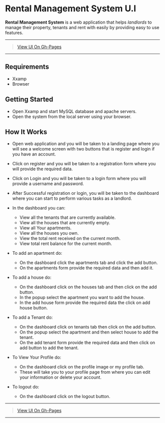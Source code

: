 # Rental Management System U.I

__Rental Management System__ is a web application that helps *landlords* to manage their property, tenants and rent with easily by providing easy to use features.

___

> [View UI On Gh-Pages](https://kelraf.github.io/rms-ui/ "View UI On Gh-Pages")

***

## Requirements

* Xxamp
* Browser

## Getting Started

* Open Xxamp and start MySQL database and apache servers.
* Open the system from the local server using your browser.

## How It Works

* Open web application and you will be taken to a landing page where you will see a welcome screen with two buttons that is register and login if you have an account.
* Click on register and you will be taken to a registration form where you will provide the required data.

* Click on Login and you will be taken to a login form where you will provide a username and password.
* After Successful registration or login, you will be taken to the dashboard where you can start to perform various tasks as a landlord.

* In the dashboard you can:
    * View all the tenants that are currently available.
    * View all the houses that are currently empty.
    * View all Your apartments.
    * View all the houses you own.
    * View the total rent received on the current month.
    * View total rent balance for the current month.

* To add an apartment do:
    * On the dashboard click the apartments tab and click the add button.
    * On the apartments form provide the required data and then add it.
* To add a house do:
    * On the dashboard click on the houses tab and then click on the add button.
    * In the popup select the apartment you want to add the house.
    * In the add house form provide the required data the click on add house button.

* To add a Tenant do:
    * On the dashboard click on tenants tab then click on the add button.
    * On the popup select the apartment and then select house to add the tenant.
    * On the add tenant form provide the required data and then      click on add button to add the tenant.
* To View Your Profile do:
    * On the dashboard click on the profile image or my profile tab.
    * These will take you to your profile page from where you can edit your information or delete your account.

* To logout do:
    * On the dashboard click on the logout button.

___

> [View UI On Gh-Pages](https://kelraf.github.io/rms-ui/ "View UI On Gh-Pages")

***